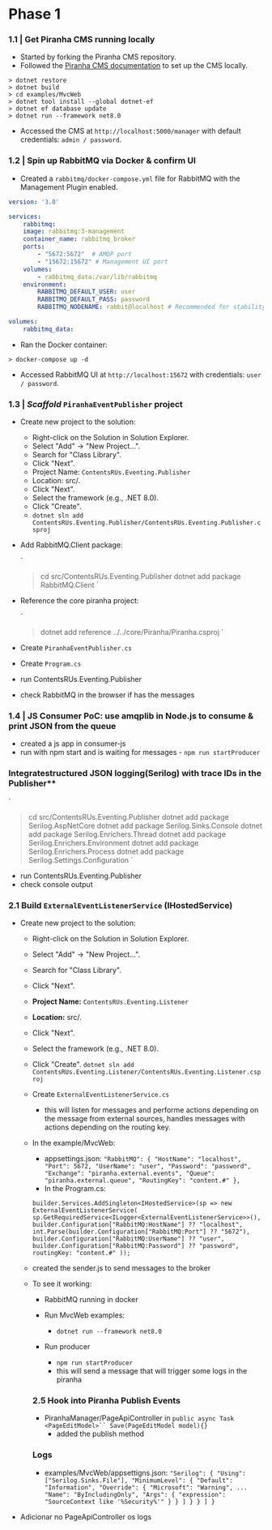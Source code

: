 # Phase 1

### 1.1 | **Get Piranha CMS running locally**

- Started by forking the Piranha CMS repository.
- Followed the [Piranha CMS documentation](https://piranhacms.org/docs/) to set up the CMS locally.

```
> dotnet restore
> dotnet build
> cd examples/MvcWeb
> dotnet tool install --global dotnet-ef
> dotnet ef database update
> dotnet run --framework net8.0
```

- Accessed the CMS at `http://localhost:5000/manager` with default credentials: `admin / password`.

### 1.2 | **Spin up RabbitMQ via Docker & confirm UI**

- Created a `rabbitmq/docker-compose.yml` file for RabbitMQ with the Management Plugin enabled.

```yaml
version: '3.8'

services:
	rabbitmq:
	image: rabbitmq:3-management
	container_name: rabbitmq_broker
	ports:
		- "5672:5672"  # AMQP port
		- "15672:15672" # Management UI port
	volumes:
		- rabbitmq_data:/var/lib/rabbitmq
	environment:
		RABBITMQ_DEFAULT_USER: user
		RABBITMQ_DEFAULT_PASS: password
		RABBITMQ_NODENAME: rabbit@localhost # Recommended for stability

volumes:
	rabbitmq_data:
```

- Ran the Docker container:

```
> docker-compose up -d
```

- Accessed RabbitMQ UI at `http://localhost:15672` with credentials: `user / password`.

### 1.3 | *Scaffold* `PiranhaEventPublisher` **project**

- Create new project to the solution:

  - Right-click on the Solution in Solution Explorer.
  - Select "Add" -> "New Project...".
  - Search for "Class Library".
  - Click "Next".
  - Project Name: `ContentsRUs.Eventing.Publisher`
  - Location: src/.
  - Click "Next".
  - Select the framework (e.g., .NET 8.0).
  - Click "Create".
  - `dotnet sln add ContentsRUs.Eventing.Publisher/ContentsRUs.Eventing.Publisher.csproj`
- Add RabbitMQ.Client package:

  `
  > cd src/ContentsRUs.Eventing.Publisher
  > dotnet add package RabbitMQ.Client
  `
- Reference the core piranha project:

  `
  > dotnet add reference ../../core/Piranha/Piranha.csproj
  `
- Create `PiranhaEventPublisher.cs`
- Create `Program.cs`
- run ContentsRUs.Eventing.Publisher
- check RabbitMQ in the browser if has the messages

### 1.4 | JS Consumer PoC: use amqplib in Node.js to consume & print JSON from the queue

- created a js app in consumer-js
- run with npm start and is waiting for messages - ``npm run startProducer``

### Integratestructured JSON logging(Serilog) with trace IDs in the Publisher**

`
> cd src/ContentsRUs.Eventing.Publisher
> dotnet add package Serilog.AspNetCore
> dotnet add package Serilog.Sinks.Console
> dotnet add package Serilog.Enrichers.Thread
> dotnet add package Serilog.Enrichers.Environment
> dotnet add package Serilog.Enrichers.Process
> dotnet add package Serilog.Settings.Configuration
`
- run ContentsRUs.Eventing.Publisher
- check console output

### 2.1 Build `ExternalEventListenerService` (IHostedService)

- Create new project to the solution:

  - Right-click on the Solution in Solution Explorer.
  - Select "Add" -> "New Project...".
  - Search for "Class Library".
  - Click "Next".
  - **Project Name:** `ContentsRUs.Eventing.Listener`
  - **Location:** src/.
  - Click "Next".
  - Select the framework (e.g., .NET 8.0).
  - Click "Create".
  `
    dotnet sln add ContentsRUs.Eventing.Listener/ContentsRUs.Eventing.Listener.csproj
    `

  - Create `ExternalEventListenerService.cs`

    - this will listen for messages and performe actions depending on the message from external sources, handles messages with actions depending on the routing key.
  - In the example/MvcWeb:

    - appsettings.json:  ``"RabbitMQ": { "HostName": "localhost", "Port": 5672, "UserName": "user", "Password": "password", "Exchange": "piranha.external.events", "Queue": "piranha.external.queue", "RoutingKey": "content.#" },``
    - In the Program.cs:

    `
    builder.Services.AddSingleton<IHostedService>(sp => new ExternalEventListenerService(
    sp.GetRequiredService<ILogger<ExternalEventListenerService>>(),
    builder.Configuration["RabbitMQ:HostName"] ?? "localhost",
    int.Parse(builder.Configuration["RabbitMQ:Port"] ?? "5672"),
    builder.Configuration["RabbitMQ:UserName"] ?? "user",
    builder.Configuration["RabbitMQ:Password"] ?? "password",
    routingKey: "content.#"
    ));
    `
  - created the sender.js to send messages to the broker
  - To see it working:

    - RabbitMQ running in docker
    - Run MvcWeb examples:

      - ``dotnet run --framework net8.0``
    - Run producer

      - ``npm run startProducer``
      - this will send a message that will trigger some logs in the piranha

    ### 2.5 Hook into Piranha Publish Events
    - PiranhaManager/PageApiController in `public async Task <PageEditModel>`` Save(PageEditModel model){}`
      - added the publish method

    ### Logs

    - examples/MvcWeb/appsettigns.json:
      `"Serilog": {
  "Using": ["Serilog.Sinks.File"],
  "MinimumLevel": {
    "Default": "Information",
    "Override": {
      "Microsoft": "Warning",
      ...
            "Name": "ByIncludingOnly",
            "Args": {
              "expression": "SourceContext like '%Security%'"
            }
          }
        ]
      }
    }
  ]
}
`
 - Adicionar no PageApiController os logs